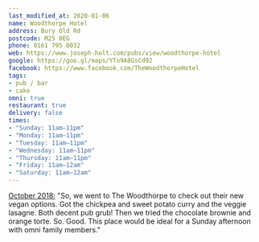 ```yaml
---
last_modified_at: 2020-01-06
name: Woodthorpe Hotel
address: Bury Old Rd
postcode: M25 0EG
phone: 0161 795 0032
web: https://www.joseph-holt.com/pubs/view/woodthorpe-hotel
google: https://goo.gl/maps/YTo9A8GsCd92
facebook: https://www.facebook.com/TheWoodthorpeHotel
tags:
- pub / bar
- cake
omni: true
restaurant: true
delivery: false
times:
- "Sunday: 11am–11pm"
- "Monday: 11am–11pm"
- "Tuesday: 11am–11pm"
- "Wednesday: 11am–11pm"
- "Thursday: 11am–11pm"
- "Friday: 11am–12am"
- "Saturday: 11am–12am"
---
```


[October 2018:](https://www.facebook.com/groups/veganprestwich/permalink/716475685396517/) "So, we went to The Woodthorpe to check out their new vegan options. Got the chickpea and sweet potato curry and the veggie lasagne. Both decent pub grub! Then we tried the chocolate brownie and orange torte. So. Good. This place would be ideal for a Sunday afternoon with omni family members."